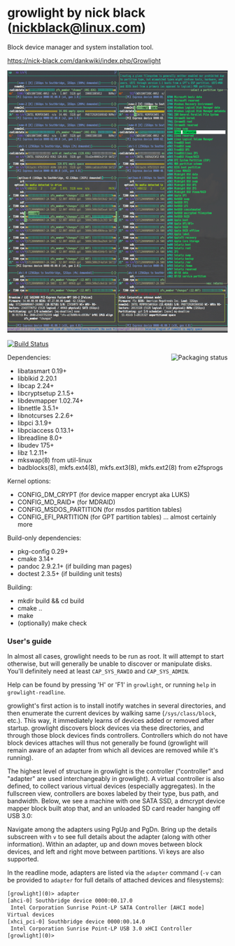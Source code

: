 # growlight by nick black (nickblack@linux.com)

Block device manager and system installation tool.

https://nick-black.com/dankwiki/index.php/Growlight

<p align="center">
<img width="606" height="600" src="doc/growlight-1.2.8.png"/>
</p>

[![Build Status](https://drone.dsscaw.com:4443/api/badges/dankamongmen/growlight/status.svg)](https://drone.dsscaw.com:4443/dankamongmen/growlight)

<a href="https://repology.org/project/growlight/versions">
 <img src="https://repology.org/badge/vertical-allrepos/growlight.svg" alt="Packaging status" align="right">
</a>

Dependencies:

 - libatasmart 0.19+
 - libblkid 2.20.1
 - libcap 2.24+
 - libcryptsetup 2.1.5+
 - libdevmapper 1.02.74+
 - libnettle 3.5.1+
 - libnotcurses 2.2.6+
 - libpci 3.1.9+
 - libpciaccess 0.13.1+
 - libreadline 8.0+
 - libudev 175+
 - libz 1.2.11+
 - mkswap(8) from util-linux
 - badblocks(8), mkfs.ext4(8), mkfs.ext3(8), mkfs.ext2(8) from e2fsprogs

Kernel options:

 - CONFIG_DM_CRYPT (for device mapper encrypt aka LUKS)
 - CONFIG_MD_RAID* (for MDRAID)
 - CONFIG_MSDOS_PARTITION (for msdos partition tables)
 - CONFIG_EFI_PARTITION (for GPT partition tables)
 ... almost certainly more

Build-only dependencies:

 - pkg-config 0.29+
 - cmake 3.14+
 - pandoc 2.9.2.1+ (if building man pages)
 - doctest 2.3.5+ (if building unit tests)

Building:

 - mkdir build && cd build
 - cmake ..
 - make
 - (optionally) make check

### User's guide

In almost all cases, growlight needs to be run as root. It will attempt to
start otherwise, but will generally be unable to discover or manipulate disks.
You'll definitely need at least `CAP_SYS_RAWIO` and `CAP_SYS_ADMIN`.

Help can be found by pressing 'H' or 'F1' in `growlight`, or running `help`
in `growlight-readline`.

growlight's first action is to install inotify watches in several directories,
and then enumerate the current devices by walking same (`/sys/class/block`,
etc.). This way, it immediately learns of devices added or removed after
startup. growlight discovers block devices via these directories, and through
those block devices finds controllers. Controllers which do not have block
devices attaches will thus not generally be found (growlight will remain aware
of an adapter from which all devices are removed while it's running).

The highest level of structure in growlight is the controller ("controller" and
"adapter" are used interchangeably in growlight). A virtual controller is also
defined, to collect various virtual devices (especially aggregates). In the
fullscreen view, controllers are boxes labeled by their type, bus path, and
bandwidth. Below, we see a machine with one SATA SSD, a dmcrypt device mapper
block built atop that, and an unloaded SD card reader hanging off USB 3.0:

Navigate among the adapters using PgUp and PgDn. Bring up the details subscreen
with `v` to see full details about the adapter (along with other information).
Within an adapter, up and down moves between block devices, and left and right
move between partitions. Vi keys are also supported.

In the readline mode, adapters are listed via the `adapter` command (`-v` can
be provided to `adapter` for full details of attached devices and filesystems):

```
[growlight](0)> adapter
[ahci-0] Southbridge device 0000:00.17.0
 Intel Corporation Sunrise Point-LP SATA Controller [AHCI mode]
Virtual devices
[xhci_pci-0] Southbridge device 0000:00.14.0
 Intel Corporation Sunrise Point-LP USB 3.0 xHCI Controller
[growlight](0)>
```

